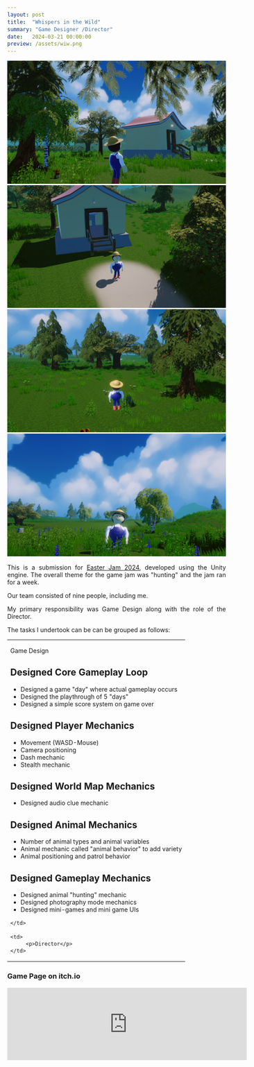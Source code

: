 ```yaml
---
layout: post
title:  "Whispers in the Wild"
summary: "Game Designer /Director"
date:   2024-03-21 00:00:00
preview: /assets/wiw.png
---
```

<style>
        p {
            text-align: justify;
        }
</style>

![Picture 1](/assets/wiw_1.png)
![Picture 2](/assets/wiw_2.png)
![Picture 3](/assets/wiw_3.png)
![Picture 4](/assets/wiw_4.png)

This is a submission for [Easter Jam 2024](https://itch.io/jam/easter-jam-2024), developed using the Unity engine. The overall theme for the game jam was "hunting" and the jam ran for a week.

Our team consisted of nine people, including me.

My primary responsibility was Game Design along with the role of the Director.

The tasks I undertook can be can be grouped as follows:

<table>
  <tr>
    <td>
		 <p>Game Design</p>
<h2>Designed Core Gameplay Loop</h2>
<ul>
  <li>Designed a game "day" where actual gameplay occurs</li>
  <li>Designed the playthrough of 5 "days"</li>
  <li>Designed a simple score system on game over</li>
</ul>

<h2>Designed Player Mechanics</h2>
<ul>
  <li>Movement (WASD-Mouse)</li>
  <li>Camera positioning</li>
  <li>Dash mechanic</li>
  <li>Stealth mechanic</li>
</ul>

<h2>Designed World Map Mechanics</h2>
<ul>
  <li>Designed audio clue mechanic</li>
</ul>

<h2>Designed Animal Mechanics</h2>
<ul>
  <li>Number of animal types and animal variables</li>
  <li>Animal mechanic called "animal behavior" to add variety</li>
  <li>Animal positioning and patrol behavior</li>
</ul>

<h2>Designed Gameplay Mechanics</h2>
<ul>
  <li>Designed animal "hunting" mechanic</li>
  <li>Designed photography mode mechanics</li>
  <li>Designed mini-games and mini game UIs</li>
</ul>

	</td>
	
    <td>
		 <p>Director</p>
	</td>
  </tr>
</table>



### Game Page on itch.io

<iframe frameborder="0" src="https://itch.io/embed/2583046" width="552" height="167"><a href="https://htramu.itch.io/whispersinthewild">Whispers in the Wild</a></iframe>